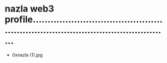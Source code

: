 # nazla web3 profile....................................................................................................
- 0xnazla (1).jpg
